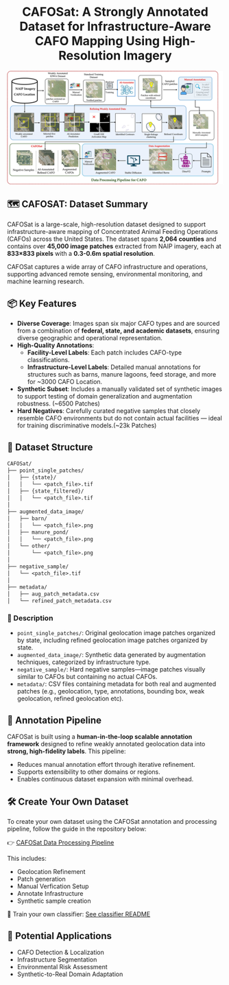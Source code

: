 <h1 align="center">CAFOSat: A Strongly Annotated Dataset for Infrastructure-Aware CAFO Mapping Using High-Resolution Imagery</h1>

![CAFOSat Overview](figures/Cafo_Pipeline_1.jpg)


## 🗺️ CAFOSAT: Dataset Summary

CAFOSat is a large-scale, high-resolution dataset designed to support infrastructure-aware mapping of Concentrated Animal Feeding Operations (CAFOs) across the United States. The dataset spans **2,064 counties** and contains over **45,000 image patches** extracted from NAIP imagery, each at **833×833 pixels** with a **0.3-0.6m spatial resolution**.

CAFOSat captures a wide array of CAFO infrastructure and operations, supporting advanced remote sensing, environmental monitoring, and machine learning research.

## 📦 Key Features

- **Diverse Coverage**: Images span six major CAFO types and are sourced from a combination of **federal, state, and academic datasets**, ensuring diverse geographic and operational representation.
- **High-Quality Annotations**:
  - **Facility-Level Labels**: Each patch includes CAFO-type classifications.
  - **Infrastructure-Level Labels**: Detailed manual annotations for structures such as barns, manure lagoons, feed storage, and more for ~3000 CAFO Location.
- **Synthetic Subset**: Includes a manually validated set of synthetic images to support testing of domain generalization and augmentation robustness. (~6500 Patches)
- **Hard Negatives**: Carefully curated negative samples that closely resemble CAFO environments but do not contain actual facilities — ideal for training discriminative models.(~23k Patches)

## 📁 Dataset Structure

```text
CAFOSat/
├── point_single_patches/
│   ├── {state}/
│   │   └── <patch_file>.tif
│   ├── {state_filtered}/
│   │   └── <patch_file>.tif
│
├── augmented_data_image/
│   ├── barn/
│   │   └── <patch_file>.png
│   ├── manure_pond/
│   │   └── <patch_file>.png
│   └── other/
│       └── <patch_file>.png
│
├── negative_sample/
│   └── <patch_file>.tif
│
├── metadata/
│   ├── aug_patch_metadata.csv
│   └── refined_patch_metadata.csv
```

### 📝 Description

- `point_single_patches/`: Original geolocation image patches organized by state, including refined geolocation image patches organized by state.
- `augmented_data_image/`: Synthetic data generated by augmentation techniques, categorized by infrastructure type.
- `negative_sample/`: Hard negative samples—image patches visually similar to CAFOs but containing no actual CAFOs.
- `metadata/`: CSV files containing metadata for both real and augmented patches (e.g., geolocation, type, annotations, bounding box, weak geolocation, refined geolocation etc).


## 🧠 Annotation Pipeline

CAFOSat is built using a **human-in-the-loop scalable annotation framework** designed to refine weakly annotated geolocation data into **strong, high-fidelity labels**. This pipeline:
- Reduces manual annotation effort through iterative refinement.
- Supports extensibility to other domains or regions.
- Enables continuous dataset expansion with minimal overhead.

## 🛠️ Create Your Own Dataset

To create your own dataset using the CAFOSat annotation and processing pipeline, follow the guide in the repository below:

👉 [CAFOSat Data Processing Pipeline](https://github.com/oishee-hoque/CAFOSat/tree/main/data_prcosessing)

This includes:
- Geolocation Refinement
- Patch generation  
- Manual Verfication Setup  
- Annotate Infrastructure 
- Synthetic sample creation

🧠 Train your own classifier: [See classifier README](classifier/README.md)


## 🔬 Potential Applications

- CAFO Detection & Localization
- Infrastructure Segmentation
- Environmental Risk Assessment
- Synthetic-to-Real Domain Adaptation




